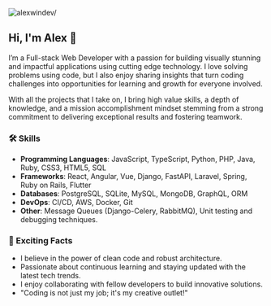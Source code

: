 <p align="left"> <img src=https://komarev.com/ghpvc/?username=alexwindev alt=alexwindev/> </p>

## Hi, I'm Alex 👋

I’m a Full-stack Web Developer with a passion for building visually stunning and impactful applications using cutting edge technology. I love solving problems using code, but I also enjoy sharing insights that turn coding challenges into opportunities for learning and growth for everyone involved.

With all the projects that I take on, I bring high value skills, a depth of knowledge, and a mission accomplishment mindset stemming from a strong commitment to delivering exceptional results and fostering teamwork.

### 🛠 Skills

- **Programming Languages**: JavaScript, TypeScript, Python, PHP, Java, Ruby, CSS3, HTML5, SQL  
- **Frameworks**: React, Angular, Vue, Django, FastAPI, Laravel, Spring, Ruby on Rails, Flutter  
- **Databases**: PostgreSQL, SQLite, MySQL, MongoDB, GraphQL, ORM  
- **DevOps**: CI/CD, AWS, Docker, Git  
- **Other**: Message Queues (Django-Celery, RabbitMQ), Unit testing and debugging techniques.

### 🚀 Exciting Facts
- I believe in the power of clean code and robust architecture.
- Passionate about continuous learning and staying updated with the latest tech trends.
- I enjoy collaborating with fellow developers to build innovative solutions.
- "Coding is not just my job; it's my creative outlet!"
 
<!--
**alexwindev/alexwindev** is a ✨ _special_ ✨ repository because its `README.md` (this file) appears on your GitHub profile.

Here are some ideas to get you started:

- 🔭 I’m currently working on ...
- 🌱 I’m currently learning ...
- 👯 I’m looking to collaborate on ...
- 🤔 I’m looking for help with ...
- 💬 Ask me about ...
- 📫 How to reach me: ...
- 😄 Pronouns: ...
- ⚡ Fun fact: ...
-->
